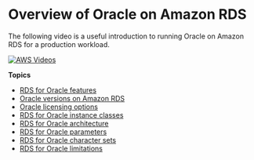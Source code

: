 # Overview of Oracle on Amazon RDS<a name="Oracle.Concepts.overview"></a>

The following video is a useful introduction to running Oracle on Amazon RDS for a production workload\.

[![AWS Videos](http://img.youtube.com/vi/vpSWZx4-M-M/0.jpg)](http://www.youtube.com/watch?v=vpSWZx4-M-M)

**Topics**
+ [RDS for Oracle features](Oracle.Concepts.FeatureSupport.md)
+ [Oracle versions on Amazon RDS](Oracle.Concepts.database-versions.md)
+ [Oracle licensing options](Oracle.Concepts.Licensing.md)
+ [RDS for Oracle instance classes](Oracle.Concepts.InstanceClasses.md)
+ [RDS for Oracle architecture](Oracle.Concepts.single-tenant.md)
+ [RDS for Oracle parameters](Oracle.Concepts.FeatureSupport.Parameters.md)
+ [RDS for Oracle character sets](Appendix.OracleCharacterSets.md)
+ [RDS for Oracle limitations](Oracle.Concepts.limitations.md)